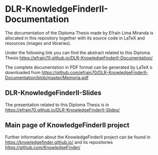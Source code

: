 # DLR-KnowledgeFinderII-Documentation
The documentation of the Diploma Thesis made by Efraín Lima Miranda is allocated in this repository together with its source code in LaTeX and resources (images and libraries).

Under the following link you can find the abstract related to this Diploma Thesis https://efrain70.github.io/DLR-KnowledgeFinderII-Documentation/ 

The complete documentation in PDF format can be generated by LaTeX o downloaded from https://github.com/efrain70/DLR-KnowledgeFinderII-Documentation/blob/master/Memoria.pdf

## DLR-KnowledgeFinderII-Slides
The presentation related to this Diploma Thesis is  in 
https://efrain70.github.io/DLR-KnowledgeFinderII-Slides/
 

## Main page of KnowledgeFinderII project
Further information about the KnowledgeFinderII project can be found in
https://knowledgefinder.github.io/ and its repositories
https://github.com/KnowledgeFinder/

